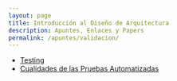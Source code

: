 ```yaml
---
layout: page
title: Introducción al Diseño de Arquitectura
description: Apuntes, Enlaces y Papers
permalink: /apuntes/validacion/
---
```

- [Testing](https://docs.google.com/document/d/11mVR-4wEZhlQMDEqrfQeYLypEsrSqXv98dr78SA0Oq4/edit)
- [Cualidades de las Pruebas Automatizadas](https://docs.google.com/document/d/1KfLJMr2cEvyP7SEi9MJ-arE23EFwcOm4wH8aEnJotxM/edit)